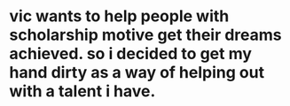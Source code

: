# vic wants to help people with scholarship motive get their dreams achieved. so i decided to get my hand dirty as a way of helping out with a talent i have.
